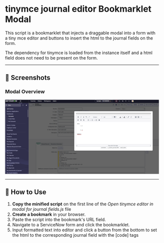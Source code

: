 # tinymce journal editor Bookmarklet Modal

This script is a bookmarklet that injects a draggable modal into a form with a tiny mce editor and buttons to insert the html to the journal fields on the form.

The dependency for tinymce is loaded from the instance itself and a html field does not need to be present on the form. 

---

## 📸 Screenshots

### Modal Overview
![Modal Overview](image.png)

---

## 🔧 How to Use

1. **Copy the minified script** on the first line of the *Open tinymce editor in modal for journal fields.js* file
2. **Create a bookmark** in your browser.
3. Paste the script into the bookmark's URL field.
4. Navigate to a ServiceNow form and click the bookmarklet.
5. Input formatted text into editor and click a button from the bottom to set the html to the corresponding journal field with the [code] tags

